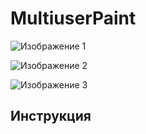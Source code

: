 # MultiuserPaint
![Изображение 1](https://github.com/ritasm1704/MultiuserPaint/tree/main/examples/2.JPG)

![Изображение 2](https://github.com/ritasm1704/MultiuserPaint/tree/main/examples/4.JPG)

![Изображение 3](https://github.com/ritasm1704/MultiuserPaint/tree/main/examples/5.JPG)

## Инструкция


